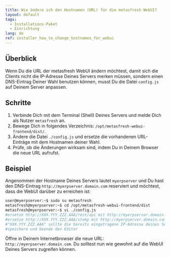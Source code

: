 ```yaml
---
title: Wie ändere ich den Hostnamen (URL) für die metasfresh WebUI?
layout: default
tags:
  - Installations-Paket
  - Einrichtung
lang: de
ref: installer_how_to_change_hostnames_for_webui
---
```


## Überblick
Wenn Du die URL der metasfresh WebUI ändern möchtest, damit sich die Clients nicht die IP-Adresse Deines Servers merken müssen, sondern einen DNS-Eintrag Deiner Wahl benutzen können, musst Du die Datei `config.js` auf Deinem Server anpassen.

## Schritte
1. Verbinde Dich mit dem Terminal (Shell) Deines Servers und melde Dich als Nutzer `metasfresh` an.
1. Bewege Dich in folgendes Verzeichnis: `/opt/metasfresh-webui-frontend/dist/`.
1. Ändere die Datei `./config.js` und ersetze die vorhandenen URL-Einträge mit dem Hostnamen deiner Wahl.
1. Prüfe, ob die Änderungen wirksam sind, indem Du in Deinem Browser die neue URL aufrufst.

## Beispiel
Angenommen der Hostname Deines Servers lautet `myerpserver` und Du hast den DNS-Eintrag `http://myerpserver.domain.com` reserviert und möchtest, dass die WebUI darüber zu erreichen ist:

```bash
user@myerpserver:~$ sudo su metasfresh
metasfresh@myerpserver:~$ cd /opt/metasfresh-webui-frontend/dist
metasfresh@myerpserver:~$ vi ./config.js
#ersetze http://XXX.YYY.ZZZ.AAA/rest/api mit http://myerpserver.domain.com/rest/api
#ersetze http://XXX.YYY.ZZZ.AAA/stomp mit http://myerpserver.domain.com/stomp
#"XXX.YYY.ZZZ.AAA" sollte die bereits eingetragene IP-Adresse deines Servers sein
#speichere und beende den Editor
```
Öffne in Deinem Internetbrowser die neue URL: `http://myerpserver.domain.com`. Du solltest nun wie gewohnt auf die WebUI Deines Servers zugreifen können.
